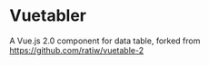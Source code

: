 # Vuetabler

A Vue.js 2.0 component for data table, forked from https://github.com/ratiw/vuetable-2
